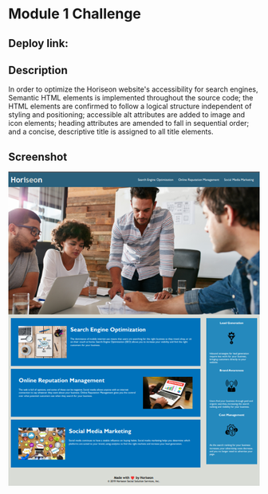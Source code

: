 # Module 1 Challenge

## Deploy link:


## Description 

In order to optimize the Horiseon website's accessibility for search engines, Semantic HTML elements is implemented throughout the source code; the HTML elements are confirmed to follow a logical structure independent of styling and positioning; accessible alt attributes are added to image and icon elements; heading attributes are amended to fall in sequential order; and a concise, descriptive title is assigned to all title elements.


## Screenshot

<img src="screenshot.png" />


